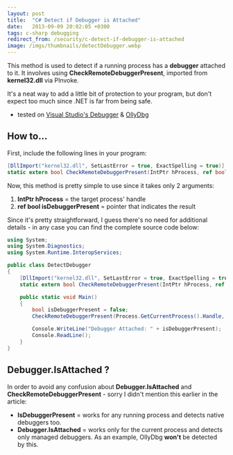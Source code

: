 ```yaml
---
layout: post
title:  "C# Detect if Debugger is Attached"
date:   2013-09-09 20:02:05 +0300
tags: c-sharp debugging
redirect_from: /security/c-detect-if-debugger-is-attached
image: /imgs/thumbnails/detectDebugger.webp
---
```


This method is used to detect if a running process has a **debugger** attached to it. It involves using **CheckRemoteDebuggerPresent**, imported from **kernel32.dll** via PInvoke.

It's a neat way to add a little bit of protection to your program, but don't expect too much since .NET is far from being safe.

* tested on <u>Visual Studio's Debugger</u> & <u>OllyDbg</u>

## How to...

First, include the following lines in your program:

```csharp
[DllImport("kernel32.dll", SetLastError = true, ExactSpelling = true)]
static extern bool CheckRemoteDebuggerPresent(IntPtr hProcess, ref bool isDebuggerPresent);
```

Now, this method is pretty simple to use since it takes only 2 arguments:

1.  **IntPtr hProcess** = the target process' handle
2.  **ref bool isDebuggerPresent** = pointer that indicates the result

Since it's pretty straightforward, I guess there's no need for additional details - in any case you can find the complete source code below:

```csharp
using System;
using System.Diagnostics;
using System.Runtime.InteropServices;

public class DetectDebugger
{
    [DllImport("kernel32.dll", SetLastError = true, ExactSpelling = true)]
    static extern bool CheckRemoteDebuggerPresent(IntPtr hProcess, ref bool isDebuggerPresent);

    public static void Main()
    {
        bool isDebuggerPresent = false;
        CheckRemoteDebuggerPresent(Process.GetCurrentProcess().Handle, ref isDebuggerPresent);

        Console.WriteLine("Debugger Attached: " + isDebuggerPresent);
        Console.ReadLine();
    }
}
```

## Debugger.IsAttached ?

In order to avoid any confusion about **Debugger.IsAttached** and **CheckRemoteDebuggerPresent** - sorry I didn't mention this earlier in the article:

*   **IsDebuggerPresent** = works for any running process and detects native debuggers too.
*   **Debugger.IsAttached** = works only for the current process and detects only managed debuggers. As an example, OllyDbg **won't** be detected by this.